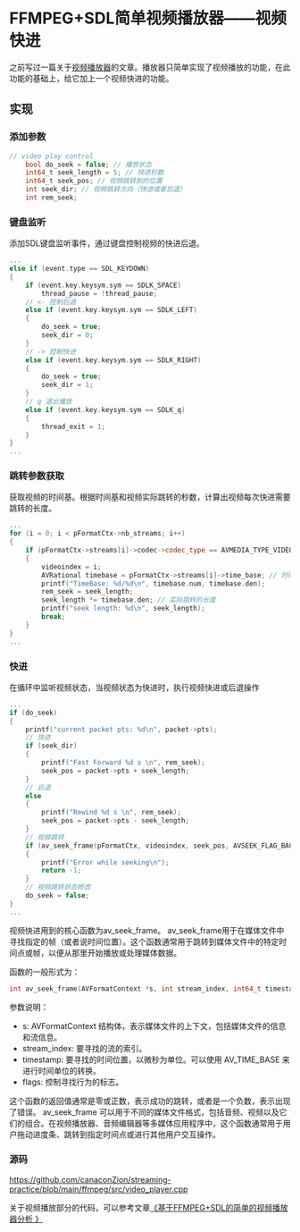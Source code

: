 # FFMPEG+SDL简单视频播放器——视频快进
之前写过一篇关于[视频播放器](https://www.cnblogs.com/Azion/p/17525955.html)的文章。播放器只简单实现了视频播放的功能，在此功能的基础上，给它加上一个视频快进的功能。
## 实现
### 添加参数
```cpp
// video play control
    bool do_seek = false; // 播放状态
    int64_t seek_length = 5; // 快进秒数
    int64_t seek_pos; // 视频跳转到的位置
    int seek_dir; // 视频跳转方向（快进或者后退）
    int rem_seek;
```

### 键盘监听
添加SDL键盘监听事件，通过键盘控制视频的快进后退。
```cpp
...
else if (event.type == SDL_KEYDOWN)
{
    if (event.key.keysym.sym == SDLK_SPACE)
        thread_pause = !thread_pause;
    // <- 控制后退
    else if (event.key.keysym.sym == SDLK_LEFT)
    {
        do_seek = true;
        seek_dir = 0;
    }
    // -> 控制快进
    else if (event.key.keysym.sym == SDLK_RIGHT)
    {
        do_seek = true;
        seek_dir = 1;
    }
    // q 退出播放
    else if (event.key.keysym.sym == SDLK_q)
    {
        thread_exit = 1;
    }
}
...
```
### 跳转参数获取
获取视频的时间基。根据时间基和视频实际跳转的秒数，计算出视频每次快进需要跳转的长度。
```cpp
...
for (i = 0; i < pFormatCtx->nb_streams; i++)
{
    if (pFormatCtx->streams[i]->codec->codec_type == AVMEDIA_TYPE_VIDEO)
    {
        videoindex = i;
        AVRational timebase = pFormatCtx->streams[i]->time_base; // 时间基
        printf("TimeBase: %d/%d\n", timebase.num, timebase.den);
        rem_seek = seek_length;
        seek_length *= timebase.den; // 实际跳转的长度
        printf("seek length: %d\n", seek_length);
        break;
    }
}
...
```
### 快进
在循环中监听视频状态，当视频状态为快进时，执行视频快进或后退操作
```cpp
...
if (do_seek)
{
    printf("current packet pts: %d\n", packet->pts);
    // 快进
    if (seek_dir)
    {
        printf("Fast Forward %d s \n", rem_seek);
        seek_pos = packet->pts + seek_length;
    }
    // 后退
    else
    {
        printf("Rewind %d s \n", rem_seek);
        seek_pos = packet->pts - seek_length;
    }
    // 视频跳转
    if (av_seek_frame(pFormatCtx, videoindex, seek_pos, AVSEEK_FLAG_BACKWARD) < 0)
    {
        printf("Error while seeking\n");
        return -1;
    }
    // 视频跳转状态修改
    do_seek = false;
}
...
```
视频快进用到的核心函数为av_seek_frame。
av_seek_frame用于在媒体文件中寻找指定的帧（或者说时间位置）。这个函数通常用于跳转到媒体文件中的特定时间点或帧，以便从那里开始播放或处理媒体数据。

函数的一般形式为：
```cpp
int av_seek_frame(AVFormatContext *s, int stream_index, int64_t timestamp, int flags);
```
参数说明：
- s: AVFormatContext 结构体，表示媒体文件的上下文，包括媒体文件的信息和流信息。
- stream_index: 要寻找的流的索引。
- timestamp: 要寻找的时间位置，以微秒为单位。可以使用 AV_TIME_BASE 来进行时间单位的转换。
- flags: 控制寻找行为的标志。

这个函数的返回值通常是零或正数，表示成功的跳转，或者是一个负数，表示出现了错误。
av_seek_frame 可以用于不同的媒体文件格式，包括音频、视频以及它们的组合。在视频播放器、音频编辑器等多媒体应用程序中，这个函数通常用于用户拖动进度条、跳转到指定时间点或进行其他用户交互操作。
### 源码
https://github.com/canaconZion/streaming-practice/blob/main/ffmpeg/src/video_player.cpp

关于视频播放部分的代码，可以参考文章[《基于FFMPEG+SDL的简单的视频播放器分析 》](https://www.cnblogs.com/Azion/p/17525955.html)
